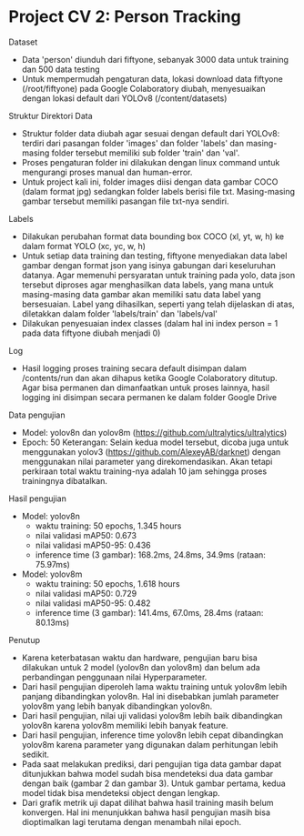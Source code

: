 # Project CV 2: Person Tracking

Dataset
- Data 'person' diunduh dari fiftyone, sebanyak 3000 data untuk training dan 500 data testing
- Untuk mempermudah pengaturan data, lokasi download data fiftyone (/root/fiftyone) pada Google Colaboratory diubah, menyesuaikan dengan lokasi default dari YOLOv8 (/content/datasets)

Struktur Direktori Data
- Struktur folder data diubah agar sesuai dengan default dari YOLOv8: terdiri dari pasangan folder 'images' dan folder 'labels' dan masing-masing folder tersebut memiliki sub folder 'train' dan 'val'.
- Proses pengaturan folder ini dilakukan dengan linux command untuk mengurangi proses manual dan human-error.
- Untuk project kali ini, folder images diisi dengan data gambar COCO (dalam format jpg) sedangkan folder labels berisi file txt. Masing-masing gambar tersebut memiliki pasangan file txt-nya sendiri.

Labels
- Dilakukan perubahan format data bounding box COCO (xl, yt, w, h) ke dalam format YOLO (xc, yc, w, h)
- Untuk setiap data training dan testing, fiftyone menyediakan data label gambar dengan format json yang isinya gabungan dari keseluruhan datanya. Agar memenuhi persyaratan untuk training pada yolo, data json tersebut diproses agar menghasilkan data labels, yang mana untuk masing-masing data gambar akan memiliki satu data label yang bersesuaian. Label yang dihasilkan, seperti yang telah dijelaskan di atas, diletakkan dalam folder 'labels/train' dan 'labels/val'
- Dilakukan penyesuaian index classes (dalam hal ini index person = 1 pada data fiftyone diubah menjadi 0)

Log
- Hasil logging proses training secara default disimpan dalam /contents/run dan akan dihapus ketika Google Colaboratory ditutup. Agar bisa permanen dan dimanfaatkan untuk proses lainnya, hasil logging ini disimpan secara permanen ke dalam folder Google Drive 

Data pengujian
- Model: yolov8n dan yolov8m (https://github.com/ultralytics/ultralytics)
- Epoch: 50
Keterangan: Selain kedua model tersebut, dicoba juga untuk menggunakan yolov3 (https://github.com/AlexeyAB/darknet) dengan menggunakan nilai parameter yang direkomendasikan. Akan tetapi perkiraan total waktu training-nya adalah 10 jam sehingga proses trainingnya dibatalkan.

Hasil pengujian
- Model: yolov8n
  - waktu training: 50 epochs, 1.345 hours
  - nilai validasi mAP50: 0.673
  - nilai validasi mAP50-95: 0.436
  - inference time (3 gambar): 168.2ms, 24.8ms, 34.9ms (rataan: 75.97ms)
- Model: yolov8m
  - waktu training: 50 epochs, 1.618 hours
  - nilai validasi mAP50: 0.729
  - nilai validasi mAP50-95: 0.482
  - inference time (3 gambar): 141.4ms, 67.0ms, 28.4ms (rataan: 80.13ms)

Penutup
- Karena keterbatasan waktu dan hardware, pengujian baru bisa dilakukan untuk 2 model (yolov8n dan yolov8m) dan belum ada perbandingan penggunaan nilai Hyperparameter. 
- Dari hasil pengujian diperoleh lama waktu training untuk yolov8m lebih panjang dibandingkan yolov8n. Hal ini disebabkan jumlah parameter yolov8m yang lebih banyak dibandingkan yolov8n.
- Dari hasil pengujian, nilai uji validasi yolov8m lebih baik dibandingkan yolov8n karena yolov8m memiliki lebih banyak feature.
- Dari hasil pengujian, inference time yolov8n lebih cepat dibandingkan yolov8m karena parameter yang digunakan dalam perhitungan lebih sedikit.
- Pada saat melakukan prediksi, dari pengujian tiga data gambar dapat ditunjukkan bahwa model sudah bisa mendeteksi dua data gambar dengan baik (gambar 2 dan gambar 3). Untuk gambar pertama, kedua model tidak bisa mendeteksi object dengan lengkap.
- Dari grafik metrik uji dapat dilihat bahwa hasil training masih belum konvergen. Hal ini menunjukkan bahwa hasil pengujian masih bisa dioptimalkan lagi terutama dengan menambah nilai epoch.

